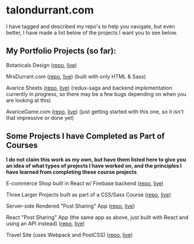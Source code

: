 # talondurrant.com

I have tagged and described my repo's to help you navigate, but even better, I have made a list below of the projects I want you to see below.

## My Portfolio Projects (so far):

Botanicals Design ([repo](https://github.com/botanicals/botanicalsdesign), [live](https://botanicalsdesign.netlify.app/))

MrsDurrant.com ([repo](), [live]()) (built with only HTML & Sass)

Avarice Sheets ([repo](https://github.com/avaricegame/avarice-sheets), [live](https://avarice-sheets.netlify.app/)) (redux-saga and backend implementation currently in progress, so there may be a few bugs depending on when you are looking at this)

AvariceGame.com ([repo](https://github.com/avaricegame/avarice-website), [live](https://avarice-website.vercel.app/)) (just getting started with this one, so it isn't that impressive or done yet)

## Some Projects I have Completed as Part of Courses

**I do not claim this work as my own, but have them listed here to give you an idea of what types of projects I have worked on, and the principles I have learned from completing these course projects**

E-commerce Shop built in React w/ Firebase backend ([repo](https://github.com/talonmd/react-ecommerce), [live](https://react-ecommerce-talon.herokuapp.com/))

Three Larger Projects built as part of a CSS/Sass Course ([repo](https://github.com/talonmd/css-sass-class), [live](https://talonmd.github.io/css-sass-class/))

Server-side Rendered "Post Sharing" App ([repo](https://github.com/talonmd/complex-node-app), [live](https://nodeexpressappforcourse.herokuapp.com/))

React "Post Sharing" App (the same app as above, just built with React and using an API instead) ([repo](https://github.com/talonmd/complex-react-app), [live](https://complex-react-app.netlify.app/))

Travel Site (uses Webpack and PostCSS) ([repo](https://github.com/talonmd/travel-site), [live](https://travel-site-project.netlify.app/))
